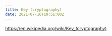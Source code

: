 ```yaml
---
title: Key (cryptography)
date: 2021-07-16T10:51:00Z
---
```


https://en.wikipedia.org/wiki/Key_(cryptography)
